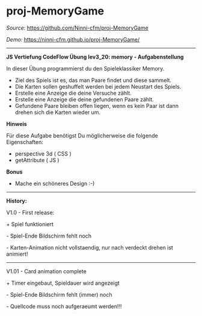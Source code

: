 # proj-MemoryGame

_Source:_ https://github.com/Ninni-cfm/proj-MemoryGame

_Demo:_ https://ninni-cfm.github.io/proj-MemoryGame/

---

**JS Vertiefung CodeFlow Übung lev3_20: memory - Aufgabenstellung**

In dieser Übung programmierst du den Spieleklassiker Memory.

-   Ziel des Spiels ist es, das man Paare findet und diese sammelt.
-   Die Karten sollen geshuffelt werden bei jedem Neustart des Spiels.
-   Erstelle eine Anzeige die deine Versuche zählt.
-   Erstelle eine Anzeige die deine gefundenen Paare zählt.
-   Gefundene Paare bleiben offen liegen, wenn es kein Paar ist dann drehen sich die Karten wieder um.

<b>Hinweis</b>

Für diese Aufgabe benötigst Du möglicherweise die folgende Eigenschaften:

-   perspective 3d ( CSS )
-   getAttribute ( JS )

<b>Bonus</b>

-   Mache ein schöneres Design :-)

---

**History:**

V1.0 - First release:

\+ Spiel funktioniert

\- Spiel-Ende Bildschirm fehlt noch

\- Karten-Animation nicht vollstaendig, nur nach verdeckt drehen ist animiert!

---

V1.01 - Card animation complete

\+ Timer eingebaut, Spieldauer wird angezeigt

\- Spiel-Ende Bildschirm fehlt (immer) noch

\- Quellcode muss noch aufgeraeumt werden!!!
